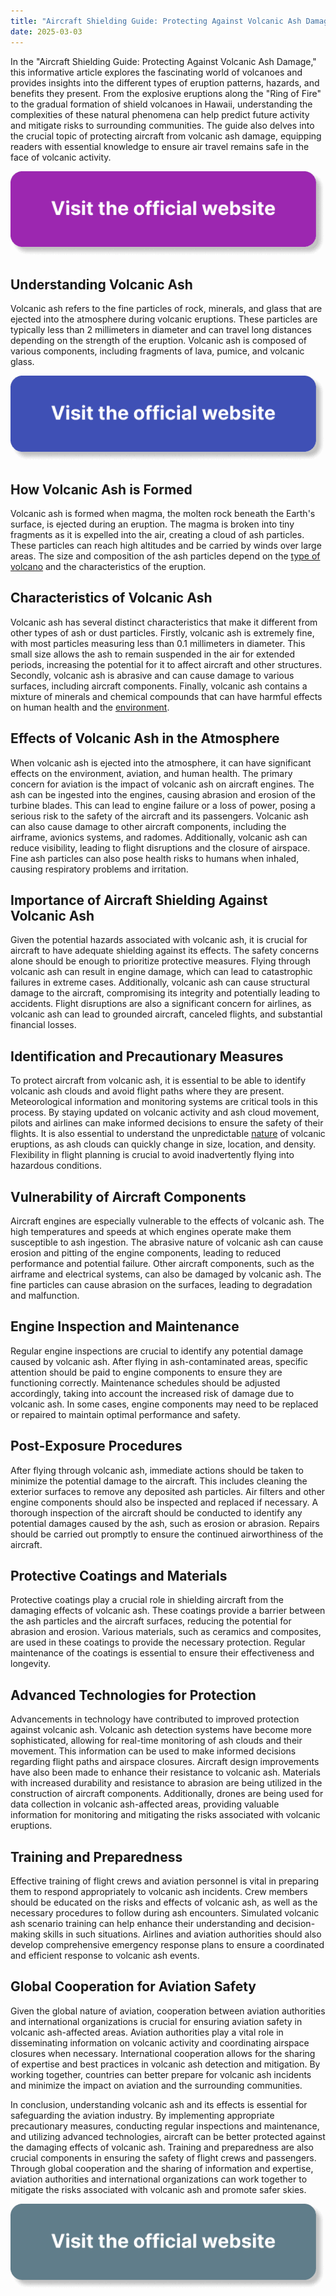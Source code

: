 ```yaml
---
title: "Aircraft Shielding Guide: Protecting Against Volcanic Ash Damage"
date: 2025-03-03
---
```


In the "Aircraft Shielding Guide: Protecting Against Volcanic Ash Damage," this informative article explores the fascinating world of volcanoes and provides insights into the different types of eruption patterns, hazards, and benefits they present. From the explosive eruptions along the "Ring of Fire" to the gradual formation of shield volcanoes in Hawaii, understanding the complexities of these natural phenomena can help predict future activity and mitigate risks to surrounding communities. The guide also delves into the crucial topic of protecting aircraft from volcanic ash damage, equipping readers with essential knowledge to ensure air travel remains safe in the face of volcanic activity.

[![Click to view the Aircraft Shielding Guide: Protecting Against Volcanic Ash Damage.](images/visit-official-website-purple-11-45.png "Click to view the Aircraft Shielding Guide: Protecting Against Volcanic Ash Damage.")](https://www.hawaiitours.com/?ref=poolboy17 "Click to view the Aircraft Shielding Guide: Protecting Against Volcanic Ash Damage.")

## Understanding Volcanic Ash

Volcanic ash refers to the fine particles of rock, minerals, and glass that are ejected into the atmosphere during volcanic eruptions. These particles are typically less than 2 millimeters in diameter and can travel long distances depending on the strength of the eruption. Volcanic ash is composed of various components, including fragments of lava, pumice, and volcanic glass.

[![Check out the Aircraft Shielding Guide: Protecting Against Volcanic Ash Damage here.](images/visit-official-website-indigo-14-58.png "Check out the Aircraft Shielding Guide: Protecting Against Volcanic Ash Damage here.")](https://www.hawaiitours.com/?ref=poolboy17 "Check out the Aircraft Shielding Guide: Protecting Against Volcanic Ash Damage here.")

## How Volcanic Ash is Formed

Volcanic ash is formed when magma, the molten rock beneath the Earth's surface, is ejected during an eruption. The magma is broken into tiny fragments as it is expelled into the air, creating a cloud of ash particles. These particles can reach high altitudes and be carried by winds over large areas. The size and composition of the ash particles depend on the [type of volcano](https://magmamatters.com/understanding-volcanic-formation-a-comprehensive-guide/ "Understanding Volcanic Formation: A Comprehensive Guide") and the characteristics of the eruption.

## Characteristics of Volcanic Ash

Volcanic ash has several distinct characteristics that make it different from other types of ash or dust particles. Firstly, volcanic ash is extremely fine, with most particles measuring less than 0.1 millimeters in diameter. This small size allows the ash to remain suspended in the air for extended periods, increasing the potential for it to affect aircraft and other structures. Secondly, volcanic ash is abrasive and can cause damage to various surfaces, including aircraft components. Finally, volcanic ash contains a mixture of minerals and chemical compounds that can have harmful effects on human health and the [environment](https://magmamatters.com/geothermal-energy-and-its-volcanic-origins/ "Geothermal Energy and Its Volcanic Origins").

## Effects of Volcanic Ash in the Atmosphere

When volcanic ash is ejected into the atmosphere, it can have significant effects on the environment, aviation, and human health. The primary concern for aviation is the impact of volcanic ash on aircraft engines. The ash can be ingested into the engines, causing abrasion and erosion of the turbine blades. This can lead to engine failure or a loss of power, posing a serious risk to the safety of the aircraft and its passengers. Volcanic ash can also cause damage to other aircraft components, including the airframe, avionics systems, and radomes. Additionally, volcanic ash can reduce visibility, leading to flight disruptions and the closure of airspace. Fine ash particles can also pose health risks to humans when inhaled, causing respiratory problems and irritation.

## Importance of Aircraft Shielding Against Volcanic Ash

Given the potential hazards associated with volcanic ash, it is crucial for aircraft to have adequate shielding against its effects. The safety concerns alone should be enough to prioritize protective measures. Flying through volcanic ash can result in engine damage, which can lead to catastrophic failures in extreme cases. Additionally, volcanic ash can cause structural damage to the aircraft, compromising its integrity and potentially leading to accidents. Flight disruptions are also a significant concern for airlines, as volcanic ash can lead to grounded aircraft, canceled flights, and substantial financial losses.

## Identification and Precautionary Measures

To protect aircraft from volcanic ash, it is essential to be able to identify volcanic ash clouds and avoid flight paths where they are present. Meteorological information and monitoring systems are critical tools in this process. By staying updated on volcanic activity and ash cloud movement, pilots and airlines can make informed decisions to ensure the safety of their flights. It is also essential to understand the unpredictable [nature](https://magmamatters.com/the-art-and-science-of-volcano-monitoring/ "The Art and Science of Volcano Monitoring") of volcanic eruptions, as ash clouds can quickly change in size, location, and density. Flexibility in flight planning is crucial to avoid inadvertently flying into hazardous conditions.

## Vulnerability of Aircraft Components

Aircraft engines are especially vulnerable to the effects of volcanic ash. The high temperatures and speeds at which engines operate make them susceptible to ash ingestion. The abrasive nature of volcanic ash can cause erosion and pitting of the engine components, leading to reduced performance and potential failure. Other aircraft components, such as the airframe and electrical systems, can also be damaged by volcanic ash. The fine particles can cause abrasion on the surfaces, leading to degradation and malfunction.

## Engine Inspection and Maintenance

Regular engine inspections are crucial to identify any potential damage caused by volcanic ash. After flying in ash-contaminated areas, specific attention should be paid to engine components to ensure they are functioning correctly. Maintenance schedules should be adjusted accordingly, taking into account the increased risk of damage due to volcanic ash. In some cases, engine components may need to be replaced or repaired to maintain optimal performance and safety.

## Post-Exposure Procedures

After flying through volcanic ash, immediate actions should be taken to minimize the potential damage to the aircraft. This includes cleaning the exterior surfaces to remove any deposited ash particles. Air filters and other engine components should also be inspected and replaced if necessary. A thorough inspection of the aircraft should be conducted to identify any potential damages caused by the ash, such as erosion or abrasion. Repairs should be carried out promptly to ensure the continued airworthiness of the aircraft.

## Protective Coatings and Materials

Protective coatings play a crucial role in shielding aircraft from the damaging effects of volcanic ash. These coatings provide a barrier between the ash particles and the aircraft surfaces, reducing the potential for abrasion and erosion. Various materials, such as ceramics and composites, are used in these coatings to provide the necessary protection. Regular maintenance of the coatings is essential to ensure their effectiveness and longevity.

## Advanced Technologies for Protection

Advancements in technology have contributed to improved protection against volcanic ash. Volcanic ash detection systems have become more sophisticated, allowing for real-time monitoring of ash clouds and their movement. This information can be used to make informed decisions regarding flight paths and airspace closures. Aircraft design improvements have also been made to enhance their resistance to volcanic ash. Materials with increased durability and resistance to abrasion are being utilized in the construction of aircraft components. Additionally, drones are being used for data collection in volcanic ash-affected areas, providing valuable information for monitoring and mitigating the risks associated with volcanic eruptions.

## Training and Preparedness

Effective training of flight crews and aviation personnel is vital in preparing them to respond appropriately to volcanic ash incidents. Crew members should be educated on the risks and effects of volcanic ash, as well as the necessary procedures to follow during ash encounters. Simulated volcanic ash scenario training can help enhance their understanding and decision-making skills in such situations. Airlines and aviation authorities should also develop comprehensive emergency response plans to ensure a coordinated and efficient response to volcanic ash events.

## Global Cooperation for Aviation Safety

Given the global nature of aviation, cooperation between aviation authorities and international organizations is crucial for ensuring aviation safety in volcanic ash-affected areas. Aviation authorities play a vital role in disseminating information on volcanic activity and coordinating airspace closures when necessary. International cooperation allows for the sharing of expertise and best practices in volcanic ash detection and mitigation. By working together, countries can better prepare for volcanic ash incidents and minimize the impact on aviation and the surrounding communities.

In conclusion, understanding volcanic ash and its effects is essential for safeguarding the aviation industry. By implementing appropriate precautionary measures, conducting regular inspections and maintenance, and utilizing advanced technologies, aircraft can be better protected against the damaging effects of volcanic ash. Training and preparedness are also crucial components in ensuring the safety of flight crews and passengers. Through global cooperation and the sharing of information and expertise, aviation authorities and international organizations can work together to mitigate the risks associated with volcanic ash and promote safer skies.

[![Check out the Aircraft Shielding Guide: Protecting Against Volcanic Ash Damage here.](images/visit-official-website-blue-grey-7-51.png "Check out the Aircraft Shielding Guide: Protecting Against Volcanic Ash Damage here.")](https://www.hawaiitours.com/?ref=poolboy17 "Check out the Aircraft Shielding Guide: Protecting Against Volcanic Ash Damage here.")
